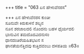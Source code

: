 +++
title = "063 ಏನ ಹೇಳುವೆನರಸ"

+++
ಏನ ಹೇಳುವೆನರಸ ಕುಂತೀ  
ಸೂನುವೇ ಕಿರುಕುಳನೆ ಶಲ್ಯನ  
ನೂನ ಶರಜಾಲದಲಿ ನೊಂದನು ಬಹಳ ಧೈರ್ಯದಲಿ  
ಭಾನುವಿನ ತಮದೊದವಿದನುಸಂ  
ಧಾನದಂತಿರೆಯಹಿತಭಟನ ಸ  
ಘಾನತೆಯನೆತ್ತಿದವು ಕುತ್ತಿದವಂಬು ದಳಪತಿಯ     ॥63॥